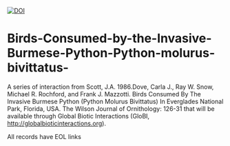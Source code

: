 [![DOI](https://zenodo.org/badge/33955189.svg)](https://zenodo.org/badge/latestdoi/33955189)

# Birds-Consumed-by-the-Invasive-Burmese-Python-Python-molurus-bivittatus-

A series of interaction from Scott, J.A. 1986.Dove, Carla J., Ray W. Snow, Michael R. Rochford, and Frank J. Mazzotti. Birds Consumed By The Invasive Burmese Python (Python Molurus Bivittatus) In Everglades National Park, Florida, USA. The Wilson Journal of Ornithology: 126-31 that will be available through Global Biotic Interactions (GloBI, http://globalbioticinteractions.org).

All records have EOL links
